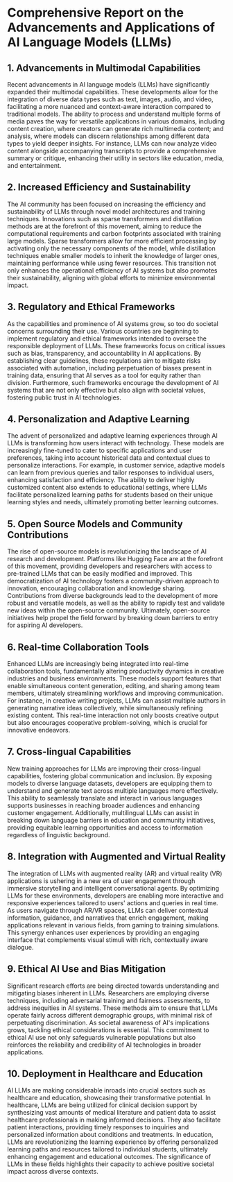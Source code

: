 # Comprehensive Report on the Advancements and Applications of AI Language Models (LLMs)

## 1. Advancements in Multimodal Capabilities

Recent advancements in AI language models (LLMs) have significantly expanded their multimodal capabilities. These developments allow for the integration of diverse data types such as text, images, audio, and video, facilitating a more nuanced and context-aware interaction compared to traditional models. The ability to process and understand multiple forms of media paves the way for versatile applications in various domains, including content creation, where creators can generate rich multimedia content; and analysis, where models can discern relationships among different data types to yield deeper insights. For instance, LLMs can now analyze video content alongside accompanying transcripts to provide a comprehensive summary or critique, enhancing their utility in sectors like education, media, and entertainment.

## 2. Increased Efficiency and Sustainability

The AI community has been focused on increasing the efficiency and sustainability of LLMs through novel model architectures and training techniques. Innovations such as sparse transformers and distillation methods are at the forefront of this movement, aiming to reduce the computational requirements and carbon footprints associated with training large models. Sparse transformers allow for more efficient processing by activating only the necessary components of the model, while distillation techniques enable smaller models to inherit the knowledge of larger ones, maintaining performance while using fewer resources. This transition not only enhances the operational efficiency of AI systems but also promotes their sustainability, aligning with global efforts to minimize environmental impact.

## 3. Regulatory and Ethical Frameworks

As the capabilities and prominence of AI systems grow, so too do societal concerns surrounding their use. Various countries are beginning to implement regulatory and ethical frameworks intended to oversee the responsible deployment of LLMs. These frameworks focus on critical issues such as bias, transparency, and accountability in AI applications. By establishing clear guidelines, these regulations aim to mitigate risks associated with automation, including perpetuation of biases present in training data, ensuring that AI serves as a tool for equity rather than division. Furthermore, such frameworks encourage the development of AI systems that are not only effective but also align with societal values, fostering public trust in AI technologies.

## 4. Personalization and Adaptive Learning

The advent of personalized and adaptive learning experiences through AI LLMs is transforming how users interact with technology. These models are increasingly fine-tuned to cater to specific applications and user preferences, taking into account historical data and contextual clues to personalize interactions. For example, in customer service, adaptive models can learn from previous queries and tailor responses to individual users, enhancing satisfaction and efficiency. The ability to deliver highly customized content also extends to educational settings, where LLMs facilitate personalized learning paths for students based on their unique learning styles and needs, ultimately promoting better learning outcomes.

## 5. Open Source Models and Community Contributions

The rise of open-source models is revolutionizing the landscape of AI research and development. Platforms like Hugging Face are at the forefront of this movement, providing developers and researchers with access to pre-trained LLMs that can be easily modified and improved. This democratization of AI technology fosters a community-driven approach to innovation, encouraging collaboration and knowledge sharing. Contributions from diverse backgrounds lead to the development of more robust and versatile models, as well as the ability to rapidly test and validate new ideas within the open-source community. Ultimately, open-source initiatives help propel the field forward by breaking down barriers to entry for aspiring AI developers.

## 6. Real-time Collaboration Tools

Enhanced LLMs are increasingly being integrated into real-time collaboration tools, fundamentally altering productivity dynamics in creative industries and business environments. These models support features that enable simultaneous content generation, editing, and sharing among team members, ultimately streamlining workflows and improving communication. For instance, in creative writing projects, LLMs can assist multiple authors in generating narrative ideas collectively, while simultaneously refining existing content. This real-time interaction not only boosts creative output but also encourages cooperative problem-solving, which is crucial for innovative endeavors.

## 7. Cross-lingual Capabilities

New training approaches for LLMs are improving their cross-lingual capabilities, fostering global communication and inclusion. By exposing models to diverse language datasets, developers are equipping them to understand and generate text across multiple languages more effectively. This ability to seamlessly translate and interact in various languages supports businesses in reaching broader audiences and enhancing customer engagement. Additionally, multilingual LLMs can assist in breaking down language barriers in education and community initiatives, providing equitable learning opportunities and access to information regardless of linguistic background.

## 8. Integration with Augmented and Virtual Reality

The integration of LLMs with augmented reality (AR) and virtual reality (VR) applications is ushering in a new era of user engagement through immersive storytelling and intelligent conversational agents. By optimizing LLMs for these environments, developers are enabling more interactive and responsive experiences tailored to users' actions and queries in real time. As users navigate through AR/VR spaces, LLMs can deliver contextual information, guidance, and narratives that enrich engagement, making applications relevant in various fields, from gaming to training simulations. This synergy enhances user experiences by providing an engaging interface that complements visual stimuli with rich, contextually aware dialogue.

## 9. Ethical AI Use and Bias Mitigation

Significant research efforts are being directed towards understanding and mitigating biases inherent in LLMs. Researchers are employing diverse techniques, including adversarial training and fairness assessments, to address inequities in AI systems. These methods aim to ensure that LLMs operate fairly across different demographic groups, with minimal risk of perpetuating discrimination. As societal awareness of AI's implications grows, tackling ethical considerations is essential. This commitment to ethical AI use not only safeguards vulnerable populations but also reinforces the reliability and credibility of AI technologies in broader applications.

## 10. Deployment in Healthcare and Education

AI LLMs are making considerable inroads into crucial sectors such as healthcare and education, showcasing their transformative potential. In healthcare, LLMs are being utilized for clinical decision support by synthesizing vast amounts of medical literature and patient data to assist healthcare professionals in making informed decisions. They also facilitate patient interactions, providing timely responses to inquiries and personalized information about conditions and treatments. In education, LLMs are revolutionizing the learning experience by offering personalized learning paths and resources tailored to individual students, ultimately enhancing engagement and educational outcomes. The significance of LLMs in these fields highlights their capacity to achieve positive societal impact across diverse contexts.